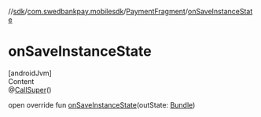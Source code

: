 //[sdk](../../../index.md)/[com.swedbankpay.mobilesdk](../index.md)/[PaymentFragment](index.md)/[onSaveInstanceState](on-save-instance-state.md)



# onSaveInstanceState  
[androidJvm]  
Content  
@[CallSuper](https://developer.android.com/reference/kotlin/androidx/annotation/CallSuper.html)()  
  
open override fun [onSaveInstanceState](on-save-instance-state.md)(outState: [Bundle](https://developer.android.com/reference/kotlin/android/os/Bundle.html))  




